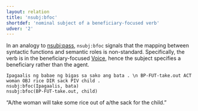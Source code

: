 ```yaml
---
layout: relation
title: 'nsubj:bfoc'
shortdef: 'nominal subject of a beneficiary-focused verb'
udver: '2'
---
```


In an analogy to [nsubj:pass](), `nsubj:bfoc` signals that the mapping between syntactic functions
and semantic roles is non-standard. Specifically, the verb is in the beneficiary-focused [Voice](),
hence the subject specifies a beneficiary rather than the agent.

~~~ sdparse
Ipagaalis ng babae ng bigas sa sako ang bata . \n BP-FUT-take.out ACT woman OBJ rice DIR sack PIV child .
nsubj:bfoc(Ipagaalis, bata)
nsubj:bfoc(BP-FUT-take.out, child)
~~~

“A/the woman will take some rice out of a/the sack for the child.”

<!-- Interlanguage links updated Ne 5. května 2024, 18:21:27 CEST -->
